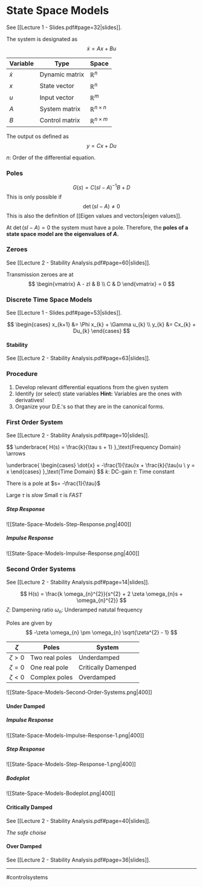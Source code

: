 # State Space Models
See [[Lecture 1 - Slides.pdf#page=32|slides]].

The system is designated as
$$
\dot{x} = Ax + Bu
$$


| Variable  | Type           | Space          |
| --------- | -------------- | -------------- |
| $\dot{x}$ | Dynamic matrix | $\mathbb{R}^n$ |
| $x$       | State vector   | $\mathbb{R}^n$ |
| $u$       | Input vector   | $\mathbb{R}^m$ |
| $A$       | System matrix  | $\mathbb{R}^{n\times n}$ |
| $B$       | Control matrix | $\mathbb{R}^{n\times m}$ |

The output os defined as
$$
y = Cx  + Du
$$

$n$: Order of the differential equation.

### Poles
$$G(s) = C (sI-A)^{-1} B + D$$
This is only possible if
$$\det(sI-A) \neq 0$$
This is also the definition of [[Eigen values and vectors|eigen values]].

At $\det(sI-A) = 0$ the system must have a pole. Therefore, the **poles of a state space model are the eigenvalues of $A$.**

### Zeroes
See [[Lecture 2 - Stability Analysis.pdf#page=60|slides]].

Transmission zeroes are at
$$
\begin{vmatrix}
A - zI & B \\
C & D
\end{vmatrix}
= 0
$$


### Discrete Time Space Models
See [[Lecture 1 - Slides.pdf#page=53|slides]].

$$
\begin{cases}
x_{k+1} &= \Phi x_{k} + \Gamma u_{k} \\
y_{k} &= Cx_{k} + Du_{k}
\end{cases}
$$

#### Stability
See [[Lecture 2 - Stability Analysis.pdf#page=63|slides]].

### Procedure
1. Develop relevant differential equations from the given system
2. Identify (or select) state variables
**Hint:** Variables are the ones with derivatives!
3. Organize your D.E.'s so that they are in the canonical forms.

### First Order System
See [[Lecture 2 - Stability Analysis.pdf#page=10|slides]].

$$
\underbrace{
H(s) = \frac{k}{\tau s + 1}
}_\text{Frequency Domain}
\arrows

\underbrace{
\begin{cases}
\dot{x} = -\frac{1}{\tau}x + \frac{k}{\tau}u \\
y = x
\end{cases}
}_\text{Time Domain}
$$
$k$: DC-gain
$\tau$: Time constant

There is a pole at $s= -\frac{1}{\tau}$

Large $\tau$ is *slow*
Small $\tau$ is *FAST*

##### Step Response
![[State-Space-Models-Step-Response.png|400]]

##### Impulse Response
![[State-Space-Models-Impulse-Response.png|400]]

### Second Order Systems
See [[Lecture 2 - Stability Analysis.pdf#page=14|slides]].

$$
H(s) = \frac{k \omega_{n}^{2}}{s^{2} + 2 \zeta \omega_{n}s + \omega_{n}^{2}}
$$
$\zeta$: Dampening ratio
$\omega_{n}$: Underamped natutal frequency

Poles are given by
$$
-\zeta \omega_{n} \pm \omega_{n} \sqrt{\zeta^{2} - 1}
$$

| $\zeta$     | Poles          | System              |
| ----------- | -------------- | ------------------- |
| $\zeta > 0$ | Two real poles | Underdamped         |
| $\zeta = 0$ | One real pole  | Critically Damenped |
| $\zeta < 0$ | Complex poles  | Overdamped          |

![[State-Space-Models-Second-Order-Systems.png|400]]


#### Under Damped
##### Impulse Response
![[State-Space-Models-Impulse-Response-1.png|400]]

##### Step Response
![[State-Space-Models-Step-Response-1.png|400]]

##### Bodeplot
![[State-Space-Models-Bodeplot.png|400]]

#### Critically Damped
See [[Lecture 2 - Stability Analysis.pdf#page=40|slides]].

*The safe choise*

#### Over Damped
See [[Lecture 2 - Stability Analysis.pdf#page=36|slides]].


---
#controlsystems
